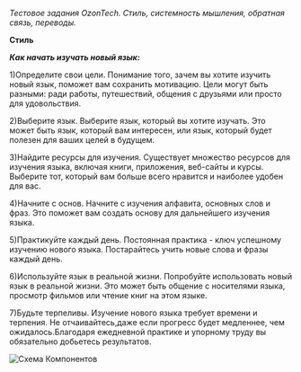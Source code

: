 *Тестовое задания OzonTech. Стиль, системность мышления, обратная связь, переводы.*

**Стиль** 

***Как начать изучать новый язык:***

1)Определите свои цели. Понимание того, зачем вы хотите изучить новый язык, поможет вам сохранить мотивацию. Цели могут быть разными: ради работы, путешествий, общения с друзьями или просто для удовольствия.

2)Выберите язык. Выберите язык, который вы хотите изучать. Это может быть язык, который вам интересен, или язык, который будет полезен для ваших целей в будущем.

3)Найдите ресурсы для изучения. Существует множество ресурсов для изучения языка, включая книги, приложения, веб-сайты и курсы. Выберите тот, который вам больше всего нравится и наиболее удобен для вас.

4)Начните с основ. Начните с изучения алфавита, основных слов и фраз. Это поможет вам создать основу для дальнейшего изучения языка.

5)Практикуйте каждый день. Постоянная практика - ключ успешному изучению нового языка. Постарайтесь учить новые слова и фразы каждый день.

6)Используйте язык в реальной жизни. Попробуйте использовать новый язык в реальной жизни. Это может быть общение с носителями языка, просмотр фильмов или чтение книг на этом языке.

7)Будьте терпеливы. Изучение нового языка требует времени и терпения. Не отчаивайтесь,даже если прогресс будет медленнее, чем ожидалось.Благодаря ежедневной практике и упорному труду вы обязательно добьетесь результатов.


![Схема Компонентов](https://github.com/Darverda/OzonTech/assets/80327959/42efca6d-e04a-4e39-8c43-ecc757f61604)

